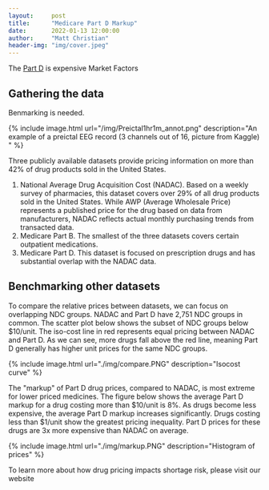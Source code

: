 ```yaml
---
layout:     post
title:      "Medicare Part D Markup"
date:       2022-01-13 12:00:00
author:     "Matt Christian"
header-img: "img/cover.jpeg"
---
```

The [Part D](http://www.kaggle.com/c/seizure-prediction) is expensive
<span class="label label-danger">Market Factors</span>

<!--more-->

## Gathering the data
Benmarking is needed. 

{% include image.html url="/img/Preictal1hr1m_annot.png" description="An example of a preictal EEG record (3 channels out of 16, picture from Kaggle) " %}

Three publicly available datasets provide pricing information on more than 42% of drug products sold in the United States.
1) National Average Drug Acquisition Cost (NADAC). Based on a weekly survey of pharmacies, this dataset covers over 29% of all drug products sold in the United States. While AWP (Average Wholesale Price) represents a published price for the drug based on data from manufacturers, NADAC reflects actual monthly purchasing trends from transacted data.
2) Medicare Part B. The smallest of the three datasets covers certain outpatient medications.
3) Medicare Part D. This dataset is focused on prescription drugs and has substantial overlap with the NADAC data.

## Benchmarking other datasets
To compare the relative prices between datasets, we can focus on overlapping NDC groups. NADAC and Part D have 2,751 NDC groups in common. The scatter plot below shows the subset of NDC groups below $10/unit. The iso-cost line in red represents equal pricing between NADAC and Part D. As we can see, more drugs fall above the red line, meaning Part D generally has higher unit prices for the same NDC groups.

{% include image.html url="./img/compare.PNG" description="Isocost curve" %}

The "markup" of Part D drug prices, compared to NADAC, is most extreme for lower priced medicines. The figure below shows the average Part D markup for a drug costing more than $10/unit is 8%. As drugs become less expensive, the average Part D markup increases significantly. Drugs costing less than $1/unit show the greatest pricing inequality. Part D prices for these drugs are 3x more expensive than NADAC on average.

{% include image.html url="./img/markup.PNG" description="Histogram of prices" %}

To learn more about how drug pricing impacts shortage risk, please visit our website